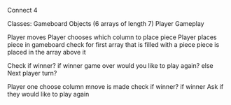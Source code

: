 Connect 4

Classes:
  Gameboard
    Objects (6 arrays of length 7)
  Player
  Gameplay


Player moves
  Player chooses which column to place piece
    Player places piece in gameboard
      check for first array that is filled with a piece
      piece is placed in the array above it



  Check if winner?
    if winner
      game over
      would you like to play again?
    else
      Next player turn?
  


Player one choose column
mnove is made
check if winner? 
  if winner
    Ask if they would like to play again